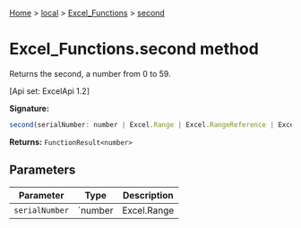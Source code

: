 [Home](./index) &gt; [local](local.md) &gt; [Excel\_Functions](local.excel_functions.md) &gt; [second](local.excel_functions.second.md)

# Excel\_Functions.second method

Returns the second, a number from 0 to 59. 

 \[Api set: ExcelApi 1.2\]

**Signature:**
```javascript
second(serialNumber: number | Excel.Range | Excel.RangeReference | Excel.FunctionResult<any>): FunctionResult<number>;
```
**Returns:** `FunctionResult<number>`

## Parameters

|  Parameter | Type | Description |
|  --- | --- | --- |
|  `serialNumber` | `number | Excel.Range | Excel.RangeReference | Excel.FunctionResult<any>` |  |

